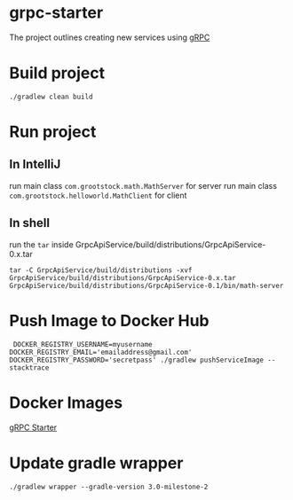 # grpc-starter
The project outlines creating new services using [gRPC](http://www.grpc.io/)


# Build project
```shell
./gradlew clean build
```

# Run project
## In IntelliJ
run main class `com.grootstock.math.MathServer` for server
run main class `com.grootstock.helloworld.MathClient` for client


## In shell
run the `tar` inside GrpcApiService/build/distributions/GrpcApiService-0.x.tar
```shell
tar -C GrpcApiService/build/distributions -xvf GrpcApiService/build/distributions/GrpcApiService-0.x.tar
GrpcApiService/build/distributions/GrpcApiService-0.1/bin/math-server
```

# Push Image to Docker Hub

```shell
 DOCKER_REGISTRY_USERNAME=myusername DOCKER_REGISTRY_EMAIL='emailaddress@gmail.com' DOCKER_REGISTRY_PASSWORD='secretpass' ./gradlew pushServiceImage --stacktrace
```

# Docker Images
[gRPC Starter](https://hub.docker.com/r/ankitdimania/grpc-starter/tags/)

# Update gradle wrapper
```shell
./gradlew wrapper --gradle-version 3.0-milestone-2
```
